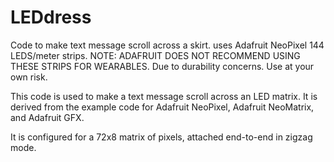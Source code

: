 LEDdress
========

Code to make text message scroll across a skirt. uses Adafruit NeoPixel 144 LEDS/meter strips. NOTE: ADAFRUIT DOES NOT RECOMMEND USING THESE STRIPS FOR WEARABLES. Due to durability concerns. Use at your own risk.

This code is used to make a text message scroll across an LED matrix. It is derived from the example code for Adafruit NeoPixel, Adafruit NeoMatrix, and Adafruit GFX. 

It is configured for a 72x8 matrix of pixels, attached end-to-end in zigzag mode.
